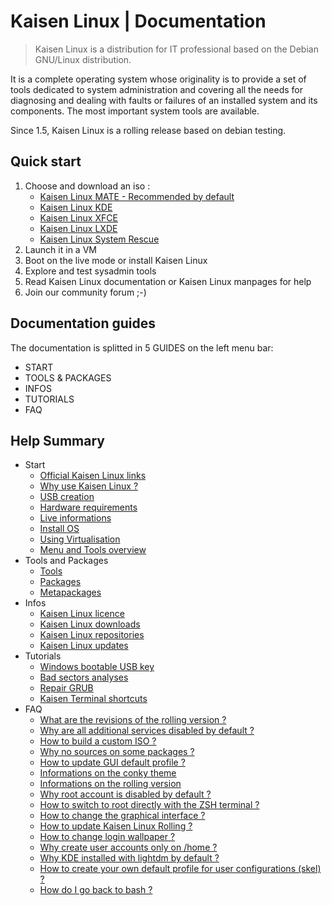 # Kaisen Linux | Documentation

> Kaisen Linux is a distribution for IT professional based on the Debian GNU/Linux distribution.   

It is a complete operating system whose originality is to provide a set of tools dedicated to system administration and covering all the needs for diagnosing and dealing with faults or failures of an installed system and its components. The most important system tools are available.   

Since 1.5, Kaisen Linux is a rolling release based on debian testing. 

## Quick start

1. Choose and download an iso :
    - [Kaisen Linux MATE - Recommended by default](https://iso.kaisenlinux.org/rolling/kaisenlinuxrolling1.5-amd64-MATE.iso)
    - [Kaisen Linux KDE](https://iso.kaisenlinux.org/rolling/kaisenlinuxrolling1.5-amd64-KDE.iso)
    - [Kaisen Linux XFCE](https://iso.kaisenlinux.org/rolling/kaisenlinuxrolling1.5-amd64-XFCE.iso)
    - [Kaisen Linux LXDE](https://iso.kaisenlinux.org/rolling/kaisenlinuxrolling1.5-amd64-LXDE.iso)
    - [Kaisen Linux System Rescue](https://iso.kaisenlinux.org/rolling/kaisenlinuxrolling1.5-amd64-SR.iso)
2. Launch it in a VM
3. Boot on the live mode or install Kaisen Linux
4. Explore and test sysadmin tools
5. Read Kaisen Linux documentation or Kaisen Linux manpages for help
6. Join our community forum ;-)

## Documentation guides

The documentation is splitted in 5 GUIDES on the left menu bar:
- START
- TOOLS & PACKAGES
- INFOS
- TUTORIALS
- FAQ

## Help Summary 

- Start
    - [Official Kaisen Linux links](https://kaisenlinux.org/documentation/links)
    - [Why use Kaisen Linux ?](https://kaisenlinux.org/documentation/why)
    - [USB creation](https://kaisenlinux.org/documentation/usb)
    - [Hardware requirements](https://kaisenlinux.org/documentation/hardware)
    - [Live informations](https://kaisenlinux.org/documentation/live)
    - [Install OS](https://kaisenlinux.org/documentation/install)
    - [Using Virtualisation](https://kaisenlinux.org/documentation/virtualisation)
    - [Menu and Tools overview](https://kaisenlinux.org/documentation/menu)
- Tools and Packages
    - [Tools](https://kaisenlinux.org/documentation/tools)
    - [Packages](https://kaisenlinux.org/documentation/packages)
    - [Metapackages](https://kaisenlinux.org/documentation/metapackages)
- Infos
    - [Kaisen Linux licence](https://kaisenlinux.org/documentation/licence)
    - [Kaisen Linux downloads](https://kaisenlinux.org/documentation/download)
    - [Kaisen Linux repositories](https://kaisenlinux.org/documentation/repo)
    - [Kaisen Linux updates](https://kaisenlinux.org/documentation/update)
- Tutorials
    - [Windows bootable USB key](https://kaisenlinux.org/documentation/windows-bootable-usb-key)
    - [Bad sectors analyses](https://kaisenlinux.org/documentation/bad-sectors-analyses)
    - [Repair GRUB](https://kaisenlinux.org/documentation/grub-repair)
    - [Kaisen Terminal shortcuts](https://kaisenlinux.org/documentation/terminal-shortcuts)
- FAQ        
    - [What are the revisions of the rolling version ?](https://kaisenlinux.org/documentation/faq#what-are-the-revisions-of-the-rolling-version)
    - [Why are all additional services disabled by default ?](https://kaisenlinux.org/documentation/faq#why-are-all-additional-services-disabled-by-default)
    - [How to build a custom ISO ?](https://kaisenlinux.org/documentation/faq#how-to-build-a-custom-iso)
    - [Why no sources on some packages ?](https://kaisenlinux.org/documentation/faq#why-no-sources-on-some-packages)
    - [How to update GUI default profile ?](https://kaisenlinux.org/documentation/faq#how-to-update-gui-default-profile)
    - [Informations on the conky theme](https://kaisenlinux.org/documentation/faq#informations-on-the-conky-theme)
    - [Informations on the rolling version](https://kaisenlinux.org/documentation/faq#how-do-i-know-the-number-of-the-rolling-version-i-use)
    - [Why root account is disabled by default ?](https://kaisenlinux.org/documentation/faq#why-root-account-is-disabled-by-default)
    - [How to switch to root directly with the ZSH terminal ?](https://kaisenlinux.org/documentation/faq#how-to-switch-to-root-directly-with-the-zsh-terminal)
    - [How to change the graphical interface ?](https://kaisenlinux.org/documentation/faq#how-to-change-graphical-interface)
    - [How to update Kaisen Linux Rolling ?](https://kaisenlinux.org/documentation/faq#update-kaisen-linux-rolling)
    - [How to change login wallpaper ?](https://kaisenlinux.org/documentation/faq#how-to-change-login-wallpaper)
    - [Why create user accounts only on /home ?](https://kaisenlinux.org/documentation/faq#why-create-user-accounts-only-on-home)
    - [Why KDE installed with lightdm by default ?](https://kaisenlinux.org/documentation/faq#why-kde-installed-with-lightdm-by-default)
    - [How to create your own default profile for user configurations (skel) ?](https://kaisenlinux.org/documentation/faq#how-to-create-your-own-default-profile-for-user-configurations-skel)
    - [How do I go back to bash ?](https://kaisenlinux.org/documentation/faq#how-do-i-go-back-to-bash)
